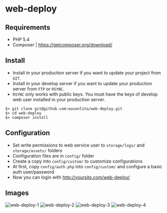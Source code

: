 # web-deploy

## Requirements

* PHP 5.4
* Composer | https://getcomposer.org/download/

## Install

* Install in your production server if you want to update your project from `GIT`.
* Install in your develop server if you want to update your production server from `FTP` or `RSYNC`.
* `RSYNC` only works with public keys. You must have the keys of develop web user installed in your production server.

```
$> git clone git@github.com:eusonlito/web-deploy.git
$> cd web-deploy
$> composer install
```

## Configuration

* Set write permissions to web service user to `storage/logs/` and `storage/assets/` folders
* Configuration files are in `config/` folder
* Create a copy into `config/custom/` to customize configurations
* At first, copy `config/auth.php` into `config/custom/` and configure a basic auth user/password
* Now you can login with http://yoursite.com/web-deploy/

## Images

![web-deploy-1](https://raw.githubusercontent.com/eusonlito/web-deploy/gh-pages/images/web-deploy-1.png)
![web-deploy-2](https://raw.githubusercontent.com/eusonlito/web-deploy/gh-pages/images/web-deploy-2.png)
![web-deploy-3](https://raw.githubusercontent.com/eusonlito/web-deploy/gh-pages/images/web-deploy-3.png)
![web-deploy-4](https://raw.githubusercontent.com/eusonlito/web-deploy/gh-pages/images/web-deploy-4.png)
